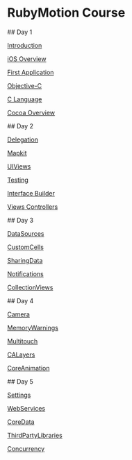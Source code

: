 # RubyMotion Course

<slide>
## Day 1 

[Introduction](./00-Introduction/reveal.html)

[iOS Overview](./01-iOSOverview/reveal.html)

[First Application](./02-FirstApplication/reveal.html)

[Objective-C](./03-ObjectiveC/reveal.html)

[C Language](./04-CLanguage/reveal.html)

[Cocoa Overview](./05-CocoaOverview/reveal.html)

</slide>

<slide>
## Day 2

[Delegation](./06-Delegation/reveal.html)

[Mapkit](./07-MapKit/reveal.html)

[UIViews](./08-UIViews/reveal.html)

[Testing](./09-Testing/reveal.html)

[Interface Builder](./10-InterfaceBuilder/reveal.html)

[Views Controllers](./11-ViewControllers/reveal.html)

</slide>

<slide>
## Day 3

[DataSources](./12-DataSources/reveal.html)

[CustomCells](./13-CustomCells/reveal.html)

[SharingData](./14-SharingData/reveal.html)

[Notifications](./15-Notifications/reveal.html)

[CollectionViews](./16-CollectionViews/reveal.html)

</slide>

<slide>
## Day 4

[Camera](./17-Camera/reveal.html)

[MemoryWarnings](./18-MemoryWarnings/reveal.html)

[Multitouch](./19-Multitouch/reveal.html)

[CALayers](./20-CALayers/reveal.html)

[CoreAnimation](./21-CoreAnimation/reveal.html)

</slide>

<slide>
## Day 5

[Settings](./22-Settings/reveal.html)

[WebServices](./23-WebServices/reveal.html)

[CoreData](./24-CoreData/reveal.html)

[ThirdPartyLibraries](./25-ThirdPartyLibraries/reveal.html)

[Concurrency](./26-Concurrency/reveal.html)

</slide>